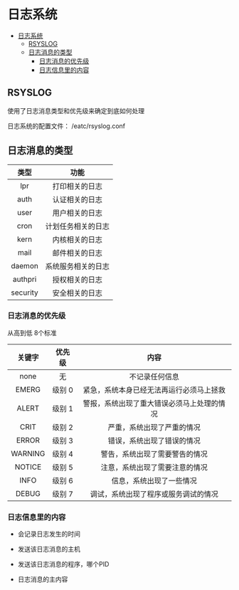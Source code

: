 [//]: # (哈哈我是注释，不会在浏览器中显示。
  Date: 2022-01-19 20:19:10
  LastEditors: gyg
  LastEditTime: 2022-01-19 20:29:00
  FilePath: \test\1_19@日志系统.mm.md
)

# 日志系统

<!-- @import "[TOC]" {cmd="toc" depthFrom=1 depthTo=6 orderedList=false} -->

<!-- code_chunk_output -->

- [日志系统](#日志系统)
  - [RSYSLOG](#rsyslog)
  - [日志消息的类型](#日志消息的类型)
    - [日志消息的优先级](#日志消息的优先级)
    - [日志信息里的内容](#日志信息里的内容)

<!-- /code_chunk_output -->

## RSYSLOG

使用了日志消息类型和优先级来确定到底如何处理

日志系统的配置文件： /eatc/rsyslog.conf

## 日志消息的类型

|   类型   |        功能        |
| :------: | :----------------: |
|   lpr    |   打印相关的日志   |
|   auth   |   认证相关的日志   |
|   user   |   用户相关的日志   |
|   cron   | 计划任务相关的日志 |
|   kern   |   内核相关的日志   |
|   mail   |   邮件相关的日志   |
|  daemon  | 系统服务相关的日志 |
| authpri  |   授权相关的日志   |
| security |   安全相关的日志   |

### 日志消息的优先级

从高到低 8个标准

| 关键字  | 优先级 |                    内容                    |
| :-----: | :----: | :----------------------------------------: |
|  none   |   无   |               不记录任何信息               |
|  EMERG  | 级别 0 |  紧急，系统本身已经无法再运行必须马上拯救  |
|  ALERT  | 级别 1 | 警报，系统出现了重大错误必须马上处理的情况 |
|  CRIT   | 级别 2 |         严重，系统出现了严重的情况         |
|  ERROR  | 级别 3 |         错误，系统出现了错误的情况         |
| WARNING | 级别 4 |       警告，系统出现了需要警告的情况       |
| NOTICE  | 级别 5 |       注意，系统出现了需要注意的情况       |
|  INFO   | 级别 6 |          信息，系统出现了一些情况          |
|  DEBUG  | 级别 7 |    调试，系统出现了程序或服务调试的情况    |

### 日志信息里的内容

- 会记录日志发生的时间

- 发送该日志消息的主机

- 发送该日志消息的程序，哪个PID

- 日志消息的主内容
